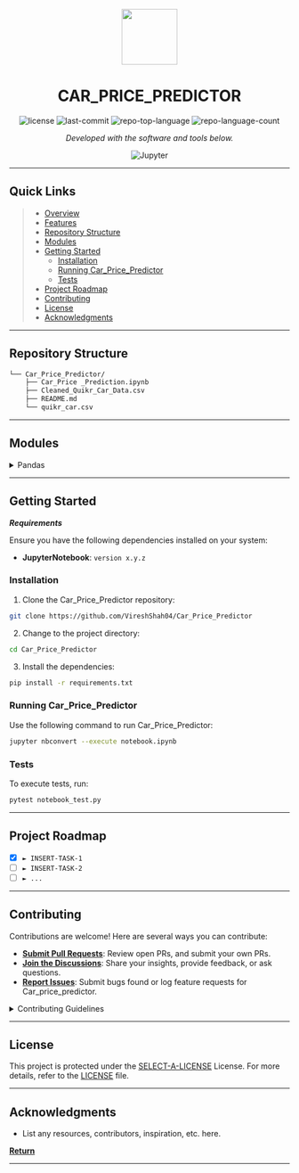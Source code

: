 <p align="center">
  <img src="https://cdn-icons-png.flaticon.com/512/6295/6295417.png" width="100" />
</p>
<p align="center">
    <h1 align="center">CAR_PRICE_PREDICTOR</h1>
</p>

<p align="center">
	<img src="https://img.shields.io/github/license/VireshShah04/Car_Price_Predictor?style=flat&color=0080ff" alt="license">
	<img src="https://img.shields.io/github/last-commit/VireshShah04/Car_Price_Predictor?style=flat&logo=git&logoColor=white&color=0080ff" alt="last-commit">
	<img src="https://img.shields.io/github/languages/top/VireshShah04/Car_Price_Predictor?style=flat&color=0080ff" alt="repo-top-language">
	<img src="https://img.shields.io/github/languages/count/VireshShah04/Car_Price_Predictor?style=flat&color=0080ff" alt="repo-language-count">
<p>
<p align="center">
		<em>Developed with the software and tools below.</em>
</p>
<p align="center">
	<img src="https://img.shields.io/badge/Jupyter-F37626.svg?style=flat&logo=Jupyter&logoColor=white" alt="Jupyter">
</p>
<hr>

##  Quick Links

> - [ Overview](#-overview)
> - [ Features](#-features)
> - [ Repository Structure](#-repository-structure)
> - [ Modules](#-modules)
> - [ Getting Started](#-getting-started)
>   - [ Installation](#-installation)
>   - [ Running Car_Price_Predictor](#-running-Car_Price_Predictor)
>   - [ Tests](#-tests)
> - [ Project Roadmap](#-project-roadmap)
> - [ Contributing](#-contributing)
> - [ License](#-license)
> - [ Acknowledgments](#-acknowledgments)

---


##  Repository Structure

```sh
└── Car_Price_Predictor/
    ├── Car_Price _Prediction.ipynb
    ├── Cleaned_Quikr_Car_Data.csv
    ├── README.md
    └── quikr_car.csv
```

---

##  Modules

<details closed>
<summary>Pandas</summary>
<summary>Numpy</summary>
<summary>Matplotlib and Seaborn</summary>
<summary>Sci-kit learn</summary>

[Car_Price _Prediction.ipynb](https://github.com/VireshShah04/Car_Price_Predictor/blob/master/Car_Price _Prediction.ipynb) | HTTP error 401 for prompt `Car_Price _Prediction.ipynb` |

</details>

---

##  Getting Started

***Requirements***

Ensure you have the following dependencies installed on your system:

* **JupyterNotebook**: `version x.y.z`

###  Installation

1. Clone the Car_Price_Predictor repository:

```sh
git clone https://github.com/VireshShah04/Car_Price_Predictor
```

2. Change to the project directory:

```sh
cd Car_Price_Predictor
```

3. Install the dependencies:

```sh
pip install -r requirements.txt
```

###  Running Car_Price_Predictor

Use the following command to run Car_Price_Predictor:

```sh
jupyter nbconvert --execute notebook.ipynb
```

###  Tests

To execute tests, run:

```sh
pytest notebook_test.py
```

---

##  Project Roadmap

- [X] `► INSERT-TASK-1`
- [ ] `► INSERT-TASK-2`
- [ ] `► ...`

---

##  Contributing

Contributions are welcome! Here are several ways you can contribute:

- **[Submit Pull Requests](https://github.com/VireshShah04/Car_Price_Predictor/blob/main/CONTRIBUTING.md)**: Review open PRs, and submit your own PRs.
- **[Join the Discussions](https://github.com/VireshShah04/Car_Price_Predictor/discussions)**: Share your insights, provide feedback, or ask questions.
- **[Report Issues](https://github.com/VireshShah04/Car_Price_Predictor/issues)**: Submit bugs found or log feature requests for Car_price_predictor.

<details closed>
    <summary>Contributing Guidelines</summary>

1. **Fork the Repository**: Start by forking the project repository to your GitHub account.
2. **Clone Locally**: Clone the forked repository to your local machine using a Git client.
   ```sh
   git clone https://github.com/VireshShah04/Car_Price_Predictor
   ```
3. **Create a New Branch**: Always work on a new branch, giving it a descriptive name.
   ```sh
   git checkout -b new-feature-x
   ```
4. **Make Your Changes**: Develop and test your changes locally.
5. **Commit Your Changes**: Commit with a clear message describing your updates.
   ```sh
   git commit -m 'Implemented new feature x.'
   ```
6. **Push to GitHub**: Push the changes to your forked repository.
   ```sh
   git push origin new-feature-x
   ```
7. **Submit a Pull Request**: Create a PR against the original project repository. Clearly describe the changes and their motivations.

Once your PR is reviewed and approved, it will be merged into the main branch.

</details>

---

##  License

This project is protected under the [SELECT-A-LICENSE](https://choosealicense.com/licenses) License. For more details, refer to the [LICENSE](https://choosealicense.com/licenses/) file.

---

##  Acknowledgments

- List any resources, contributors, inspiration, etc. here.

[**Return**](#-quick-links)

---
